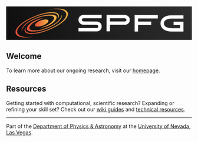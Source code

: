 ![Open Source at Microsoft](https://github.com/UNLV-SPFG/.github/blob/main/images/banner.png) 

## Welcome
To learn more about our ongoing research, visit our [homepage](https://unlv-spfg.github.io).

## Resources
Getting started with computational, scientific research? Expanding or refining your skill set? Check out our [wiki guides](https://github.com/UNLV-SPFG/technical-resources/wiki) and [technical resources](https://github.com/UNLV-SPFG/technical-resources).

---

Part of the [Department of Physics & Astronomy](https://www.physics.unlv.edu/) at the [University of Nevada, Las Vegas](https://www.unlv.edu/).
